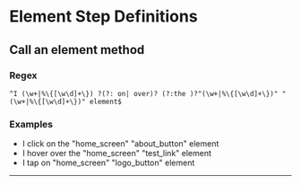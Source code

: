 # Element Step Definitions

## Call an element method

### Regex

```
^I (\w+|%\{[\w\d]+\}) ?(?: on| over)? (?:the )?"(\w+|%\{[\w\d]+\})" "(\w+|%\{[\w\d]+\})" element$
```

### Examples

* I click on the "home_screen" "about_button" element
* I hover over the "home_screen" "test_link" element
* I tap on "home_screen" "logo_button" element

---